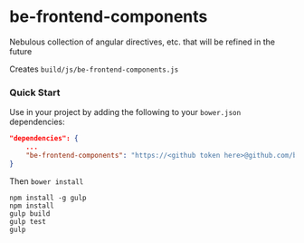 be-frontend-components
======================

Nebulous collection of angular directives, etc. that will be refined in the future

Creates `build/js/be-frontend-components.js`


### Quick Start

Use in your project by adding the following to your `bower.json` dependencies:

```json
"dependencies": {
    ...
    "be-frontend-components": "https://<github token here>@github.com/buildingenergy/be-frontend-components.git#master"
}
```

Then `bower install`

```console
npm install -g gulp
npm install
gulp build
gulp test
gulp
```
